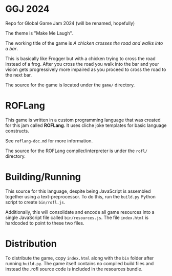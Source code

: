 # GGJ 2024

Repo for Global Game Jam 2024 (will be renamed, hopefully)

The theme is "Make Me Laugh".

The working title of the game is *A chicken crosses the road and walks into a bar*.

This is basically like Frogger but with a chicken trying to cross the road instead of a frog. After you cross the road you walk into the bar and your vision gets progressively more impaired as you proceed to cross the road to the next bar.

The source for the game is located under the `game/` directory.

# ROFLang

This game is written in a custom programming language that was created for this jam called **ROFLang**. It uses cliche joke templates for basic language constructs.

See `roflang-doc.md` for more information.

The source for the ROFLang compiler/interpreter is under the `rofl/` directory.

# Building/Running

This source for this language, despite being JavaScript is assembled together using a text-preprocessor. To do this, run the `build.py` Python script to create `bin/rofl.js`.

Additionally, this will consolidate and encode all game resources into a single JavaScript file called `bin/resources.js`. The file `index.html` is hardcoded to point to these two files.

# Distribution

To distribute the game, copy `index.html` along with the `bin` folder after running `build.py`. The game itself contains no compiled build files and instead the .rofl source code is included in the resources bundle.




